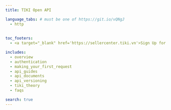 ```yaml
---
title: TIKI Open API

language_tabs: # must be one of https://git.io/vQNgJ
  - http
  
  
toc_footers:
  - <a target="_blank" href='https://sellercenter.tiki.vn'>Sign Up for a Seller Key</a>

includes:
  - overview
  - authentication
  - making_your_first_request
  - api_guides
  - api_documents
  - api_versioning
  - tiki_theory
  - faqs

search: true
---
```


